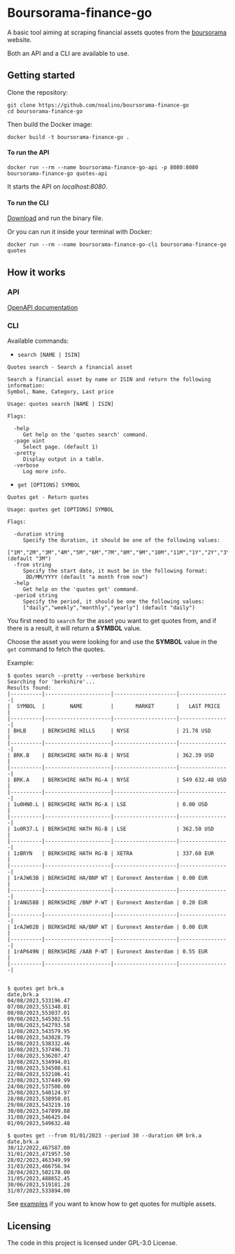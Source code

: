 # Boursorama-finance-go

A basic tool aiming at scraping financial assets quotes from the [boursorama](https://www.boursorama.com/bourse/) website.

Both an API and a CLI are available to use.

## Getting started

Clone the repository:

```shell
git clone https://github.com/noalino/boursorama-finance-go
cd boursorama-finance-go
```

Then build the Docker image:

```shell
docker build -t boursorama-finance-go .
```

#### To run the API

```shell
docker run --rm --name boursorama-finance-go-api -p 8080:8080 boursorama-finance-go quotes-api
```

It starts the API on _localhost:8080_.

#### To run the CLI

[Download](https://github.com/noalino/boursorama-finance-go/releases) and run the binary file.

Or you can run it inside your terminal with Docker:

```shell
docker run --rm --name boursorama-finance-go-cli boursorama-finance-go quotes
```

## How it works

### API

[OpenAPI documentation](api/openapi.yml)

### CLI

Available commands:

- `search [NAME | ISIN]`

```text
Quotes search - Search a financial asset

Search a financial asset by name or ISIN and return the following information:
Symbol, Name, Category, Last price

Usage: quotes search [NAME | ISIN]

Flags:

  -help
     Get help on the 'quotes search' command.
  -page uint
     Select page. (default 1)
  -pretty
     Display output in a table.
  -verbose
     Log more info.
```

- `get [OPTIONS] SYMBOL`

```text
Quotes get - Return quotes

Usage: quotes get [OPTIONS] SYMBOL

Flags:

  -duration string
     Specify the duration, it should be one of the following values:
     ["1M","2M","3M","4M","5M","6M","7M","8M","9M","10M","11M","1Y","2Y","3Y"] (default "3M")
  -from string
     Specify the start date, it must be in the following format:
      DD/MM/YYYY (default "a month from now")
  -help
     Get help on the 'quotes get' command.
  -period string
     Specify the period, it should be one the following values:
     ["daily","weekly","monthly","yearly"] (default "daily")
```

You first need to `search` for the asset you want to get quotes from, and if there is a result, it will return a **SYMBOL** value.

Choose the asset you were looking for and use the **SYMBOL** value in the `get` command to fetch the quotes.

Example:

```shell
$ quotes search --pretty --verbose berkshire
Searching for 'berkshire'...
Results found:
|----------|---------------------|--------------------|----------------|
|  SYMBOL  |        NAME         |       MARKET       |   LAST PRICE   |
|----------|---------------------|--------------------|----------------|
| BHLB     | BERKSHIRE HILLS     | NYSE               | 21.78 USD      |
|----------|---------------------|--------------------|----------------|
| BRK.B    | BERKSHIRE HATH RG-B | NYSE               | 362.39 USD     |
|----------|---------------------|--------------------|----------------|
| BRK.A    | BERKSHIRE HATH RG-A | NYSE               | 549 632.48 USD |
|----------|---------------------|--------------------|----------------|
| 1u0HN0.L | BERKSHIRE HATH RG-A | LSE                | 0.00 USD       |
|----------|---------------------|--------------------|----------------|
| 1u0R37.L | BERKSHIRE HATH RG-B | LSE                | 362.50 USD     |
|----------|---------------------|--------------------|----------------|
| 1zBRYN   | BERKSHIRE HATH RG-B | XETRA              | 337.60 EUR     |
|----------|---------------------|--------------------|----------------|
| 1rAJW63B | BERKSHIRE HA/BNP WT | Euronext Amsterdam | 0.00 EUR       |
|----------|---------------------|--------------------|----------------|
| 1rANG58B | BERKSHIRE /BNP P-WT | Euronext Amsterdam | 0.20 EUR       |
|----------|---------------------|--------------------|----------------|
| 1rAJW02B | BERKSHIRE HA/BNP WT | Euronext Amsterdam | 0.00 EUR       |
|----------|---------------------|--------------------|----------------|
| 1rAP649N | BERKSHIRE /AAB P-WT | Euronext Amsterdam | 0.55 EUR       |
|----------|---------------------|--------------------|----------------|


$ quotes get brk.a
date,brk.a
04/08/2023,533196.47
07/08/2023,551348.01
08/08/2023,553037.01
09/08/2023,545302.55
10/08/2023,542793.58
11/08/2023,543579.95
14/08/2023,543028.79
15/08/2023,538332.46
16/08/2023,537496.71
17/08/2023,536207.47
18/08/2023,534994.01
21/08/2023,534508.61
22/08/2023,532106.41
23/08/2023,537449.99
24/08/2023,537500.00
25/08/2023,540124.97
28/08/2023,538950.01
29/08/2023,543219.10
30/08/2023,547899.88
31/08/2023,546425.04
01/09/2023,549632.48

$ quotes get --from 01/01/2023 --period 30 --duration 6M brk.a
date,brk.a
30/12/2022,467587.00
31/01/2023,471957.50
28/02/2023,463349.99
31/03/2023,466756.94
28/04/2023,502178.00
31/05/2023,488652.45
30/06/2023,519181.28
31/07/2023,533894.00
```

See [examples](./examples/README.md) if you want to know how to get quotes for multiple assets.

## Licensing

The code in this project is licensed under GPL-3.0 License.
